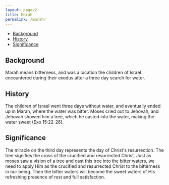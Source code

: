 ```yaml
---
layout: pagev2
title: Marah
permalink: /marah/
---
```

- [Background](#background)
- [History](#history)
- [Significance](#significance)

## Background

Marah means bitterness, and was a location the children of Israel encountered during their exodus after a three day search for water. 

## History

The children of Israel went three days without water, and eventually ended up in Marah, where the water was bitter. Moses cried out to Jehovah, and Jehovah showed him a tree, which he casted into the water, making the water sweet (Exo 15:22-26).

## Significance

The miracle on the third day represents the day of Christ's resurrection. The tree signifies the cross of the crucified and resurrected Christ. Just as moses saw a vision of a tree and cast this tree into the bitter waters, we need to apply Him as the crucified and resurrected Christ to the bitterness in our being. Then the bitter waters will become the sweet waters of His refreshing presence of rest and full satisfaction.
